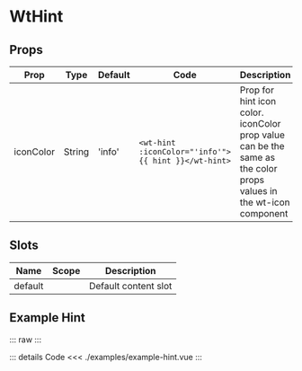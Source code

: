 <script setup>
import ExampleHint from './examples/example-hint.vue';
</script>

# WtHint

## Props

| Prop              | Type     | Default | Code                                                  | Description                                                                                                       |
|-------------------|----------|---------|-------------------------------------------------------|-------------------------------------------------------------------------------------------------------------------|
| iconColor         | String   | 'info'  | `<wt-hint :iconColor="'info'">{{ hint }}</wt-hint>`   | Prop for hint icon color. iconColor prop value can be the same as the color props values in the wt-icon component |
## Slots

| Name       | Scope                                                                                 | Description          |
|------------|---------------------------------------------------------------------------------------|----------------------|
| default    |                                                                                       | Default content slot |

## Example Hint
::: raw
<ExampleHint/>
:::

::: details Code
<<< ./examples/example-hint.vue
:::
